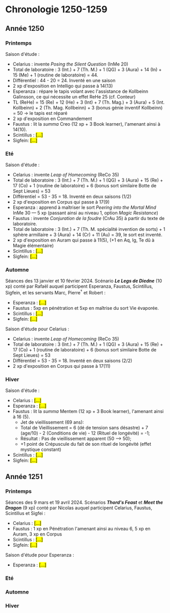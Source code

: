 # Chronologie 1250-1259

## Année 1250

### Printemps  

Saison d'étude : 

* Celarius : invente *Posing the Silent Question* (InMe 20)  
 * Total de laboratoire : 3 (Int.) + 7 (Th. M.) + 1 (QG) + 3 (Aura) + 14 (In) + 15 (Me) + 1 (routine de laboratoire) = 44.  
 * Différentiel : 44 - 20 = 24. Inventé en une saison  
 * 2 xp d'exposition en Intelligo qui passe à 14(13)  
* Esperanza : répare le tapis volant avec l'assistance de Kollbeinn Galinsson, ce qui nécessite un effet ReHe 25 (cf. Conteur)  
 * TL (ReHe) = 15 (Re) + 12 (He) + 3 (Int) + 7 (Th. Mag.) + 3 (Aura) + 5 (Int. Kollbeinn) + 2 (Th. Mag. Kollbeinn) + 3 (bonus génie inventif Kollbeinn) = 50 -> le tapis est réparé  
 * 2 xp d'exposition en Commandement  
* Faustus : lit la *summa* Creo (12 xp + 3 Book learner), l'amenant ainsi à 14(10).  
* Scintillus : <mark>[...]</mark>  
* Sigfein: <mark>[...]</mark>

### Eté  

Saison d'étude : 

* Celarius : invente *Leap of Homecoming* (ReCo 35)  
 * Total de laboratoire : 3 (Int.) + 7 (Th. M.) + 1 (QG) + 3 (Aura) + 15 (Re) + 17 (Co) + 1 (routine de laboratoire) + 6 (bonus sort similaire Botte de Sept Lieues) = 53  
 * Différentiel = 53 - 35 = 18. Inventé en deux saisons (1/2)  
 * 2 xp d'exposition en Corpus qui passe à 17(9)  
* Esperanza : apprend à maîtriser le sort *Peering into the Mortal Mind* InMe 30 — 5 xp (passant ainsi au niveau 1, option *Magic Resistance*)  
* Faustus : invente *Conjuration de la foudre* (CrAu 35) à partir du texte de laboratoire.  
 * Total de laboratoire : 3 (Int.) + 7 (Th. M. spécialité invention de sorts) + 1 sphère armillaire + 3 (Aura) + 14 (Cr) + 11 (Au) = 39, le sort est inventé.  
 * 2 xp d'exposition en Auram qui passe à 11(5), (+1 en Aq, Ig, Te dû à Magie élémentaire)  
* Scintillus : <mark>[...]</mark>  
* Sigfein: <mark>[...]</mark>

### Automne  

Séances des 13 janvier et 10 février 2024. Scénario ***Le Legs de Diedne*** (10 xp) conté par Rafaël auquel participent Esperanza, Faustus, Scintillus, Sigfein, et les servants Marc, Pierre<sup>†</sup> et Robert :

* Esperanza : <mark>[...]</mark>  
* Faustus : 5xp en pénétration et 5xp en maîtrise du sort Vie évaporée.  
* Scintillus : <mark>[...]</mark>  
* Sigfein: <mark>[...]</mark>

Saison d'étude pour Celarius :  
* Celarius : invente *Leap of Homecoming* (ReCo 35)  
 * Total de laboratoire : 3 (Int.) + 7 (Th. M.) + 1 (QG) + 3 (Aura) + 15 (Re) + 17 (Co) + 1 (routine de laboratoire) + 6 (bonus sort similaire Botte de Sept Lieues) = 53  
 * Différentiel = 53 - 35 = 18. Inventé en deux saisons (2/2)  
 * 2 xp d'exposition en Corpus qui passe à 17(11)

### Hiver  

Saison d'étude :

* Celarius : <mark>[...]</mark>  
* Esperanza : <mark>[...]</mark>  
* Faustus : lit la *summa* Mentem (12 xp + 3 Book learner), l'amenant ainsi à 16 (5).
  * Jet de vieillissement (69 ans):  
  * Total de Vieillissement = 6 (dé de tension sans désastre) + 7 (age/10) - 2 (Conditions de vie) - 12 (Rituel de longévité) = -1;  
  * Résultat : Pas de vieillissement apparent (50 —> 50);
  * +1 point de Crépuscule du fait de son rituel de longévité (effet mystique constant) 
* Scintillus : <mark>[...]</mark>  
* Sigfein: <mark>[...]</mark>

## Année 1251

### Printemps  

Séances des 9 mars et 19 avril 2024. Scénarios ***Thord's Feast*** et ***Meet the Dragon*** (9 xp) conté par Nicolas auquel participent Celarius, Faustus, Scintillus et Sigfei :

* Celarius : <mark>[...]</mark>  
* Faustus : 1 xp en Pénétration l'amenant ainsi au niveau 6, 5 xp en Auram, 3 xp en Corpus  
* Scintillus : <mark>[...]</mark>  
* Sigfein: <mark>[...]</mark>

Saison d'étude pour Esperanza :

* Esperanza : <mark>[...]</mark>

### Eté  

### Automne  

### Hiver  
